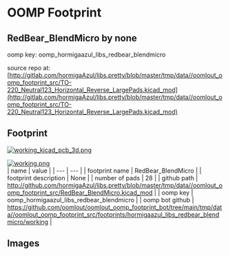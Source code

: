 # OOMP Footprint  
## RedBear_BlendMicro  by none  
  
oomp key: oomp_hormigaazul_libs_redbear_blendmicro  
  
source repo at: [http://gitlab.com/hormigaAzul/libs.pretty/blob/master/tmp/data//oomlout_oomp_footprint_src/TO-220_Neutral123_Horizontal_Reverse_LargePads.kicad_mod](http://gitlab.com/hormigaAzul/libs.pretty/blob/master/tmp/data//oomlout_oomp_footprint_src/TO-220_Neutral123_Horizontal_Reverse_LargePads.kicad_mod)  
## Footprint  
  
[![working_kicad_pcb_3d.png](working_kicad_pcb_3d_600.png)](working_kicad_pcb_3d.png)  
  
[![working.png](working_600.png)](working.png)  
| name | value | 
| --- | --- | 
| footprint name | RedBear_BlendMicro | 
| footprint description | None | 
| number of pads | 28 | 
| github path | http://github.com/hormigaAzul/libs.pretty/blob/master/tmp/data//oomlout_oomp_footprint_src/RedBear_BlendMicro.kicad_mod | 
| oomp key | oomp_hormigaazul_libs_redbear_blendmicro | 
| oomp bot github | https://github.com/oomlout/oomlout_oomp_footprint_bot/tree/main/tmp/data//oomlout_oomp_footprint_src/footprints/hormigaazul_libs_redbear_blendmicro/working | 
## Images  

